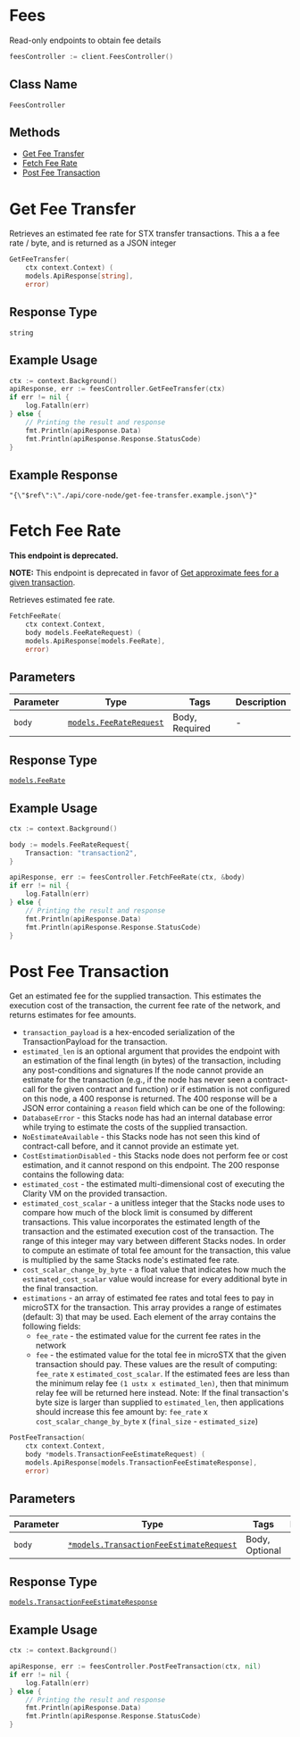 # Fees

Read-only endpoints to obtain fee details

```go
feesController := client.FeesController()
```

## Class Name

`FeesController`

## Methods

- [Get Fee Transfer](../../doc/controllers/fees.md#get-fee-transfer)
- [Fetch Fee Rate](../../doc/controllers/fees.md#fetch-fee-rate)
- [Post Fee Transaction](../../doc/controllers/fees.md#post-fee-transaction)

# Get Fee Transfer

Retrieves an estimated fee rate for STX transfer transactions. This a a fee rate / byte, and is returned as a JSON integer

```go
GetFeeTransfer(
    ctx context.Context) (
    models.ApiResponse[string],
    error)
```

## Response Type

`string`

## Example Usage

```go
ctx := context.Background()
apiResponse, err := feesController.GetFeeTransfer(ctx)
if err != nil {
    log.Fatalln(err)
} else {
    // Printing the result and response
    fmt.Println(apiResponse.Data)
    fmt.Println(apiResponse.Response.StatusCode)
}
```

## Example Response

```
"{\"$ref\":\"./api/core-node/get-fee-transfer.example.json\"}"
```

# Fetch Fee Rate

**This endpoint is deprecated.**

**NOTE:** This endpoint is deprecated in favor of [Get approximate fees for a given transaction](#operation/post_fee_transaction).

Retrieves estimated fee rate.

```go
FetchFeeRate(
    ctx context.Context,
    body models.FeeRateRequest) (
    models.ApiResponse[models.FeeRate],
    error)
```

## Parameters

| Parameter | Type                                                            | Tags           | Description |
| --------- | --------------------------------------------------------------- | -------------- | ----------- |
| `body`    | [`models.FeeRateRequest`](../../doc/models/fee-rate-request.md) | Body, Required | -           |

## Response Type

[`models.FeeRate`](../../doc/models/fee-rate.md)

## Example Usage

```go
ctx := context.Background()

body := models.FeeRateRequest{
    Transaction: "transaction2",
}

apiResponse, err := feesController.FetchFeeRate(ctx, &body)
if err != nil {
    log.Fatalln(err)
} else {
    // Printing the result and response
    fmt.Println(apiResponse.Data)
    fmt.Println(apiResponse.Response.StatusCode)
}
```

# Post Fee Transaction

Get an estimated fee for the supplied transaction. This
estimates the execution cost of the transaction, the current
fee rate of the network, and returns estimates for fee
amounts.

- `transaction_payload` is a hex-encoded serialization of
  the TransactionPayload for the transaction.
- `estimated_len` is an optional argument that provides the
  endpoint with an estimation of the final length (in bytes)
  of the transaction, including any post-conditions and
  signatures
  If the node cannot provide an estimate for the transaction
  (e.g., if the node has never seen a contract-call for the
  given contract and function) or if estimation is not
  configured on this node, a 400 response is returned.
  The 400 response will be a JSON error containing a `reason`
  field which can be one of the following:
- `DatabaseError` - this Stacks node has had an internal
  database error while trying to estimate the costs of the
  supplied transaction.
- `NoEstimateAvailable` - this Stacks node has not seen this
  kind of contract-call before, and it cannot provide an
  estimate yet.
- `CostEstimationDisabled` - this Stacks node does not perform
  fee or cost estimation, and it cannot respond on this
  endpoint.
  The 200 response contains the following data:
- `estimated_cost` - the estimated multi-dimensional cost of
  executing the Clarity VM on the provided transaction.
- `estimated_cost_scalar` - a unitless integer that the Stacks
  node uses to compare how much of the block limit is consumed
  by different transactions. This value incorporates the
  estimated length of the transaction and the estimated
  execution cost of the transaction. The range of this integer
  may vary between different Stacks nodes. In order to compute
  an estimate of total fee amount for the transaction, this
  value is multiplied by the same Stacks node's estimated fee
  rate.
- `cost_scalar_change_by_byte` - a float value that indicates how
  much the `estimated_cost_scalar` value would increase for every
  additional byte in the final transaction.
- `estimations` - an array of estimated fee rates and total fees to
  pay in microSTX for the transaction. This array provides a range of
  estimates (default: 3) that may be used. Each element of the array
  contains the following fields:
  - `fee_rate` - the estimated value for the current fee
    rates in the network
  - `fee` - the estimated value for the total fee in
    microSTX that the given transaction should pay. These
    values are the result of computing:
    `fee_rate` x `estimated_cost_scalar`.
    If the estimated fees are less than the minimum relay
    fee `(1 ustx x estimated_len)`, then that minimum relay
    fee will be returned here instead.
    Note: If the final transaction's byte size is larger than
    supplied to `estimated_len`, then applications should increase
    this fee amount by:
    `fee_rate` x `cost_scalar_change_by_byte` x (`final_size` - `estimated_size`)

```go
PostFeeTransaction(
    ctx context.Context,
    body *models.TransactionFeeEstimateRequest) (
    models.ApiResponse[models.TransactionFeeEstimateResponse],
    error)
```

## Parameters

| Parameter | Type                                                                                            | Tags           | Description |
| --------- | ----------------------------------------------------------------------------------------------- | -------------- | ----------- |
| `body`    | [`*models.TransactionFeeEstimateRequest`](../../doc/models/transaction-fee-estimate-request.md) | Body, Optional | -           |

## Response Type

[`models.TransactionFeeEstimateResponse`](../../doc/models/transaction-fee-estimate-response.md)

## Example Usage

```go
ctx := context.Background()

apiResponse, err := feesController.PostFeeTransaction(ctx, nil)
if err != nil {
    log.Fatalln(err)
} else {
    // Printing the result and response
    fmt.Println(apiResponse.Data)
    fmt.Println(apiResponse.Response.StatusCode)
}
```
